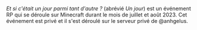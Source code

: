 _Et si c'était un jour parmi tant d'autre ?_ (abrévié _Un jour_) est un événement RP qui se déroule sur Minecraft durant
le mois de juillet et août 2023. Cet événement est privé et il s'est déroulé sur le serveur privé de @anhgelus.